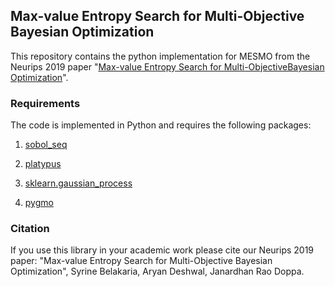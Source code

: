 ## Max-value Entropy Search for Multi-Objective Bayesian Optimization


This repository contains the python implementation for MESMO from the Neurips 2019 paper "[Max-value Entropy Search for Multi-ObjectiveBayesian Optimization](https://papers.nips.cc/paper/8997-max-value-entropy-search-for-multi-objective-bayesian-optimization.pdf)". 


### Requirements
The code is implemented in Python and requires the following packages:
1. [sobol_seq](https://github.com/naught101/sobol_seq)

2. [platypus](https://platypus.readthedocs.io/en/latest/getting-started.html#installing-platypus)

3. [sklearn.gaussian_process](https://scikit-learn.org/stable/modules/gaussian_process.html)

4. [pygmo](https://esa.github.io/pygmo2/install.html) 

### Citation
If you use this library in your academic work please cite our Neurips 2019 paper: "Max-value Entropy Search for Multi-Objective Bayesian Optimization", Syrine Belakaria, Aryan Deshwal, Janardhan Rao Doppa.


